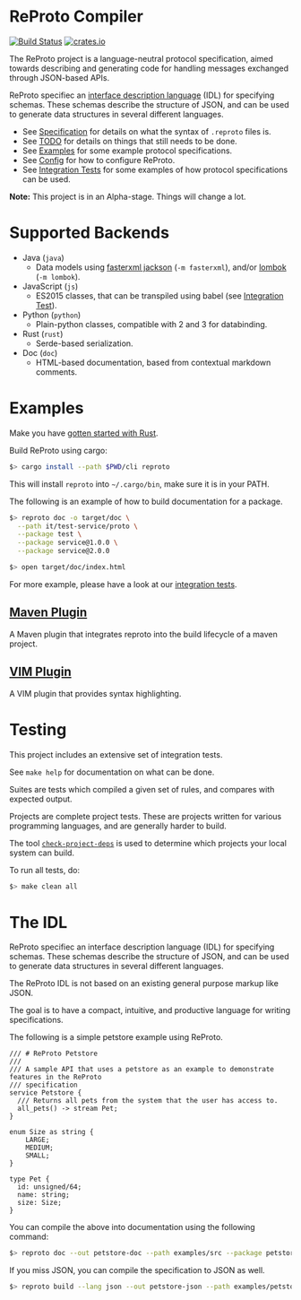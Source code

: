 # ReProto Compiler 
[![Build Status](https://travis-ci.org/reproto/reproto.svg?branch=master)](https://travis-ci.org/reproto/reproto)
[![crates.io](https://img.shields.io/crates/v/reproto.svg)](https://crates.io/crates/reproto)

The ReProto project is a language-neutral protocol specification, aimed towards describing and
generating code for handling messages exchanged through JSON-based APIs.

ReProto specifiec an [interface description language][idl] (IDL) for specifying schemas.
These schemas describe the structure of JSON, and can be used to generate data structures in
several different languages.

* See [Specification][spec] for details on what the syntax of `.reproto` files is.
* See [TODO][todo] for details on things that still needs to be done.
* See [Examples][examples] for some example protocol specifications.
* See [Config][config] for how to configure ReProto.
* See [Integration Tests][it] for some examples of how protocol specifications can be used.

**Note:** This project is in an Alpha-stage. Things will change a lot.

[idl]: #the-idl
[spec]: /doc/spec.md
[todo]: /doc/todo.md
[config]: /doc/config.md
[examples]: /examples
[it]: /it

# Supported Backends

* Java (`java`)
  * Data models using [fasterxml jackson][jackson] (`-m fasterxml`), and/or
    [lombok][lombok] (`-m lombok`).
* JavaScript (`js`)
  * ES2015 classes, that can be transpiled using babel (see [Integration Test][js-it]).
* Python (`python`)
  * Plain-python classes, compatible with 2 and 3 for databinding.
* Rust (`rust`)
  * Serde-based serialization.
* Doc (`doc`)
  * HTML-based documentation, based from contextual markdown comments.

[lombok]: https://projectlombok.org/
[jackson]: https://github.com/FasterXML/jackson-databind
[js-it]: /it/js

# Examples

Make you have [gotten started with Rust][rust-get-started].

Build ReProto using cargo:

```bash
$> cargo install --path $PWD/cli reproto
```

This will install `reproto` into `~/.cargo/bin`, make sure it is in your PATH.

The following is an example of how to build documentation for a package.

```bash
$> reproto doc -o target/doc \
  --path it/test-service/proto \
  --package test \
  --package service@1.0.0 \
  --package service@2.0.0

$> open target/doc/index.html
```

For more example, please have a look at our [integration tests][it].

[rust-get-started]: https://doc.rust-lang.org/book/getting-started.html
[it]: /it

## [Maven Plugin][maven-plugin]

A Maven plugin that integrates reproto into the build lifecycle of a maven project.

[maven-plugin]: https://github.com/reproto/reproto-maven-plugin

## [VIM Plugin][vim]

A VIM plugin that provides syntax highlighting.

[vim]: https://github.com/reproto/reproto-vim

# Testing

This project includes an extensive set of integration tests.

See `make help` for documentation on what can be done.

Suites are tests which compiled a given set of rules, and compares with expected output.

Projects are complete project tests.
These are projects written for various programming languages, and are generally harder to build.

The tool [`check-project-deps`](tools/check-project-deps) is used to determine
which projects your local system can build.

To run all tests, do:

```bash
$> make clean all
```

# The IDL

ReProto specifiec an interface description language (IDL) for specifying schemas.
These schemas describe the structure of JSON, and can be used to generate data structures in
several different languages.

The ReProto IDL is not based on an existing general purpose markup like JSON.

The goal is to have a compact, intuitive, and productive language for writing specifications.

The following is a simple petstore example using ReProto.

```reproto
/// # ReProto Petstore
///
/// A sample API that uses a petstore as an example to demonstrate features in the ReProto
/// specification
service Petstore {
  /// Returns all pets from the system that the user has access to.
  all_pets() -> stream Pet;
}

enum Size as string {
    LARGE;
    MEDIUM;
    SMALL;
}

type Pet {
  id: unsigned/64;
  name: string;
  size: Size;
}
```

You can compile the above into documentation using the following command:

```bash
$> reproto doc --out petstore-doc --path examples/src --package petstore
```

If you miss JSON, you can compile the specification to JSON as well.

```bash
$> reproto build --lang json --out petstore-json --path examples/petstore --package petstore
```
